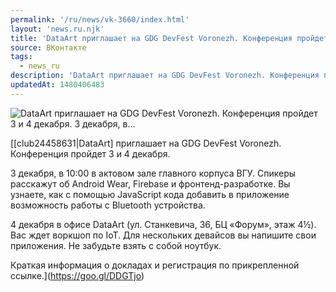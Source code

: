 ```yaml
---
permalink: '/ru/news/vk-3660/index.html'
layout: 'news.ru.njk'
title: 'DataArt приглашает на GDG DevFest Voronezh. Конференция пройдет 3 и 4 декабря.    3 декабря, в…'
source: ВКонтакте
tags:
  - news_ru
description: 'DataArt приглашает на GDG DevFest Voronezh. Конференция пройдет 3 и 4 декабря.    3 декабря, в…'
updatedAt: 1480406483
---
```

![DataArt приглашает на GDG DevFest Voronezh. Конференция пройдет 3 и 4 декабря.    3 декабря, в…](https://sun9-26.userapi.com/c636330/v636330501/55e56/Hdq5ASmpSkg.jpg)

[[club24458631|DataArt] приглашает на GDG DevFest Voronezh. Конференция пройдет 3 и 4 декабря.

3 декабря, в 10:00 в актовом зале главного корпуса ВГУ. Спикеры расскажут об Android Wear, Firebase и фронтенд-разработке. Вы узнаете, как с помощью JavaScript кода добавить в приложение возможность работы с Bluetooth устройства.

4 декабря в офисе DataArt (ул. Станкевича, 36, БЦ «Форум», этаж 4½). Вас ждет воркшоп по IoT. Для нескольких девайсов вы напишите свои приложения. Не забудьте взять с собой ноутбук.

Краткая информация о докладах и регистрация по прикрепленной ссылке.](https://goo.gl/DDGTjo)
